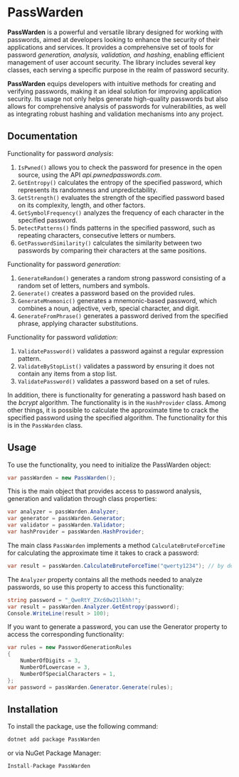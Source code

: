 # PassWarden

**PassWarden** is a powerful and versatile library designed for working with passwords, aimed at developers looking to enhance the security of their applications and services. 
It provides a comprehensive set of tools for password *generation, analysis, validation, and hashing*, enabling efficient management of user account security. 
The library includes several key classes, each serving a specific purpose in the realm of password security. 

**PassWarden** equips developers with intuitive methods for creating and verifying passwords, making it an ideal solution for improving application security. 
Its usage not only helps generate high-quality passwords but also allows for comprehensive analysis of passwords for vulnerabilities, as well as integrating robust hashing and validation mechanisms into any project.

## Documentation

Functionality for password *analysis*:
1. `IsPwned()` allows you to check the password for presence in the open source, using the API *api.pwnedpasswords.com*.
2. `GetEntropy()` calculates the entropy of the specified password, which represents its randomness and unpredictability.
3. `GetStrength()` evaluates the strength of the specified password based on its complexity, length, and other factors.
4. `GetSymbolFrequency()` analyzes the frequency of each character in the specified password.
5. `DetectPatterns()` finds patterns in the specified password, such as repeating characters, consecutive letters or numbers.
6. `GetPasswordSimilarity()` calculates the similarity between two passwords by comparing their characters at the same positions.

Functionality for password *generation*:
1. `GenerateRandom()` generates a random strong password consisting of a random set of letters, numbers and symbols.
2. `Generate()` creates a password based on the provided rules.
3. `GenerateMnemonic()` generates a mnemonic-based password, which combines a noun, adjective, verb, special character, and digit.
4. `GenerateFromPhrase()` generates a password derived from the specified phrase, applying character substitutions.

Functionality for password *validation*:
1. `ValidatePassword()` validates a password against a regular expression pattern.
2. `ValidateByStopList()` validates a password by ensuring it does not contain any items from a stop list.
3. `ValidatePassword()` validates a password based on a set of rules.

In addition, there is functionality for generating a password hash based on the *bcrypt* algorithm. The functionality is in the `HashProvider` class. 
Among other things, it is possible to calculate the approximate time to crack the specified password using the specified algorithm. The functionality for this is in the `PassWarden` class.

## Usage

To use the functionality, you need to initialize the PassWarden object:
```csharp
var passWarden = new PassWarden();
```

This is the main object that provides access to password analysis, generation and validation through class properties:
```csharp
var analyzer = passWarden.Analyzer;
var generator = passWarden.Generator;
var validator = passWarden.Validator;
var hashProvider = passWarden.HashProvider;
```

The main class `PassWarden` implements a method `CalculateBruteForceTime` for calculating the approximate time it takes to crack a password:
```csharp
var result = passWarden.CalculateBruteForceTime("qwerty1234"); // by default returns time in days
```

The `Analyzer` property contains all the methods needed to analyze passwords, so use this property to access this functionality:
```csharp
string password = "_QweRtY_ZXc60w21lkhh!";
var result = passWarden.Analyzer.GetEntropy(password);
Console.WriteLine(result > 100);
```

If you want to generate a password, you can use the Generator property to access the corresponding functionality:
```csharp
var rules = new PasswordGenerationRules
{
    NumberOfDigits = 3,
    NumberOfLowercase = 3,
    NumberOfSpecialCharacters = 1,
};
var password = passWarden.Generator.Generate(rules);
```

## Installation

To install the package, use the following command:
```bash
dotnet add package PassWarden
```

or via NuGet Package Manager:
```csharp
Install-Package PassWarden
```
